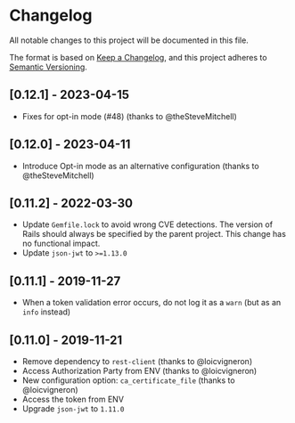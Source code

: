 # Changelog

All notable changes to this project will be documented in this file.

The format is based on [Keep a Changelog](https://keepachangelog.com/en/1.0.0/),
and this project adheres to [Semantic Versioning](https://semver.org/spec/v2.0.0.html).

## [0.12.1] - 2023-04-15

* Fixes for opt-in mode (#48) (thanks to @theSteveMitchell)

## [0.12.0] - 2023-04-11

* Introduce Opt-in mode as an alternative configuration (thanks to @theSteveMitchell)

## [0.11.2] - 2022-03-30

* Update `Gemfile.lock` to avoid wrong CVE detections. The version of Rails should always be specified by the parent project. This change has no functional impact.
* Update `json-jwt` to `>=1.13.0`

## [0.11.1] - 2019-11-27

* When a token validation error occurs, do not log it as a `warn` (but as an `info` instead)

## [0.11.0] - 2019-11-21

* Remove dependency to `rest-client` (thanks to @loicvigneron)
* Access Authorization Party from ENV (thanks to @loicvigneron)
* New configuration option: `ca_certificate_file` (thanks to @loicvigneron)
* Access the token from ENV
* Upgrade `json-jwt` to `1.11.0`